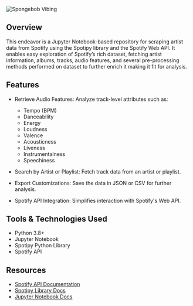![Spongebob Vibing](https://media3.giphy.com/media/v1.Y2lkPTc5MGI3NjExcXRidndiZXA3M2x3Z2trdnlzeGhsOHV2MzZqbHdxd3c0bTdnN3hycCZlcD12MV9pbnRlcm5hbF9naWZfYnlfaWQmY3Q9Zw/tqfS3mgQU28ko/giphy.gif)

## Overview 
This endeavor is a Jupyter Notebook-based repository for scraping artist data from Spotify using the Spotipy library and the Spotify Web API. It enables easy exploration of Spotify’s rich dataset, fetching artist information, albums, tracks, audio features, and several pre-processing methods performed on dataset to further enrich it making it fit for analysis. 
 
## Features
- Retrieve Audio Features: Analyze track-level attributes such as:
    - Tempo (BPM) 
    - Danceability 
    - Energy 
    - Loudness
    - Valence
    - Acousticness
    - Liveness
    - Instrumentalness
    - Speechiness
      
- Search by Artist or Playlist: Fetch track data from an artist or playlist. 
- Export Customizations: Save the data in JSON or CSV for further analysis.
- Spotify API Integration: Simplifies interaction with Spotify's Web API.

## Tools & Technologies Used
- Python 3.8+
- Jupyter Notebook 
- Spotipy Python Library 
- Spotify API

## Resources
- [Spotify API Documentation](https://developer.spotify.com/documentation/web-api)
- [Spotipy Library Docs](https://spotipy.readthedocs.io/en/2.19.0/)
- [Jupyter Notebook Docs](https://jupyter-notebook.readthedocs.io/en/stable/)
